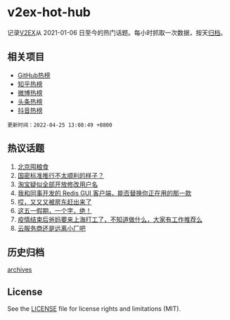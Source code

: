 # v2ex-hot-hub

 记录[V2EX](https://www.v2ex.com/)从 2021-01-06 日至今的热门话题。每小时抓取一次数据，按天[归档](archives)。
 
 ## 相关项目

- [GitHub热榜](https://github.com/snaildev/github-hot-hub)
- [知乎热榜](https://github.com/snaildev/zhihu-hot-hub)
- [微博热榜](https://github.com/snaildev/weibo-hot-hub)
- [头条热榜](https://github.com/snaildev/toutiao-hot-hub)
- [抖音热榜](https://github.com/snaildev/douyin-hot-hub)


 `更新时间：2022-04-25 13:08:49 +0800`

## 热议话题

1. [北京囤粮食](https://www.v2ex.com/t/848958)
1. [国密标准推行不太顺利的样子？](https://www.v2ex.com/t/848968)
1. [淘宝疑似全部开放修改用户名](https://www.v2ex.com/t/849042)
1. [我和同事开发的 Redis GUI 客户端，能否替换你正在用的那一款](https://www.v2ex.com/t/849043)
1. [哎，又又又被房东赶出来了](https://www.v2ex.com/t/849007)
1. [这五一假期，一个字，绝！](https://www.v2ex.com/t/848952)
1. [疫情结束后爸妈要来上海打工了，不知道做什么，大家有工作推荐么](https://www.v2ex.com/t/849092)
1. [云服务商还是远离小厂吧](https://www.v2ex.com/t/848965)

## 历史归档

[archives](archives)

## License

See the [LICENSE](LICENSE) file for license rights and limitations (MIT).

